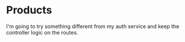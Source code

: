 # Products

I'm going to try something different from my auth service and keep the controller logic on the routes.
